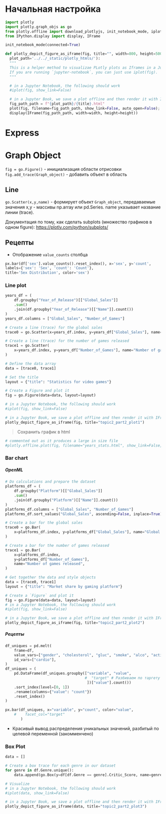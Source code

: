 # Начальная настройка
```python
import plotly
import plotly.graph_objs as go
from plotly.offline import download_plotlyjs, init_notebook_mode, iplot, plot
from IPython.display import display, IFrame

init_notebook_mode(connected=True)

def plotly_depict_figure_as_iframe(fig, title="", width=800, height=500,
  plot_path='../../_static/plotly_htmls/'):
  """
  This is a helper method to visualizae PLotly plots as Iframes in a Jupyter book.
  If you are running `jupyter-notebook`, you can just use iplot(fig).
  """

  # in a Jupyter Notebook, the following should work
  #iplot(fig, show_link=False)

  # in a Jupyter Book, we save a plot offline and then render it with IFrame
  fig_path_path = f"{plot_path}/{title}.html"
  plot(fig, filename=fig_path_path, show_link=False, auto_open=False);
  display(IFrame(fig_path_path, width=width, height=height))
```
# Express
# Graph Object
`fig = go.Figure()` - инициализация области отрисовки
`fig.add_trace(Graph_object)` - добавить объект в область
## Line
 `go.Scatter(x,y,name)` - формирует объект `Graph_object`, передаваемые значения x,y - массивы np.array или pd.Series. name указывает название линии (trace).

Документация по тому, как сделать subplots (множество графиков в одном figure): https://plotly.com/python/subplots/

## Рецепты
- Отображение `value_counts` столбца
```python
px.bar(df['sex'].value_counts().reset_index(), x='sex', y='count',
labels={'sex': 'Sex', 'count': 'Count'},
title='Sex Distribution', color='sex')
```
### Line plot
```python
years_df = (
    df.groupby("Year_of_Release")[["Global_Sales"]]
    .sum()
    .join(df.groupby("Year_of_Release")[["Name"]].count())
)
years_df.columns = ["Global_Sales", "Number_of_Games"]

# Create a line (trace) for the global sales
trace0 = go.Scatter(x=years_df.index, y=years_df["Global_Sales"], name="Global Sales")

# Create a line (trace) for the number of games released
trace1 = go.Scatter(
    x=years_df.index, y=years_df["Number_of_Games"], name="Number of games released"
)

# Define the data array
data = [trace0, trace1]

# Set the title
layout = {"title": "Statistics for video games"}

# Create a Figure and plot it
fig = go.Figure(data=data, layout=layout)

# in a Jupyter Notebook, the following should work
#iplot(fig, show_link=False)

# in a Jupyter Book, we save a plot offline and then render it with IFrame
plotly_depict_figure_as_iframe(fig, title="topic2_part2_plot1")
```

> Сохранить график в html
> 
> 
```python
# commented out as it produces a large in size file
#plotly.offline.plot(fig, filename="years_stats.html", show_link=False, auto_open=False);
```
### Bar chart

##### OpenML
```python
# Do calculations and prepare the dataset
platforms_df = (
    df.groupby("Platform")[["Global_Sales"]]
    .sum()
    .join(df.groupby("Platform")[["Name"]].count())
)
platforms_df.columns = ["Global_Sales", "Number_of_Games"]
platforms_df.sort_values("Global_Sales", ascending=False, inplace=True)

# Create a bar for the global sales
trace0 = go.Bar(
    x=platforms_df.index, y=platforms_df["Global_Sales"], name="Global Sales"
)

# Create a bar for the number of games released
trace1 = go.Bar(
    x=platforms_df.index,
    y=platforms_df["Number_of_Games"],
    name="Number of games released",
)

# Get together the data and style objects
data = [trace0, trace1]
layout = {"title": "Market share by gaming platform"}

# Create a `Figure` and plot it
fig = go.Figure(data=data, layout=layout)
# in a Jupyter Notebook, the following should work
#iplot(fig, show_link=False)

# in a Jupyter Book, we save a plot offline and then render it with IFrame
plotly_depict_figure_as_iframe(fig, title="topic2_part2_plot2")
```
##### Рецепты
```python
df_uniques = pd.melt(
    frame=df,
    value_vars=["gender", "cholesterol", "gluc", "smoke", "alco", "active"],
    id_vars=["cardio"],
)
df_uniques = (
    pd.DataFrame(df_uniques.groupby(["variable", "value", 
                                    #  "target" # Разбиваем по таргету
                                     ])["value"].count())
    .sort_index(level=[0, 1])
    .rename(columns={"value": "count"})
    .reset_index()
)

px.bar(df_uniques, x="variable", y="count", color="value", 
    #    facet_col="target"
       )
```
- Красивый вывод распределения уникальных значений, разбитый по целевой переменной (закомменчено)
### Box Plot
```python
data = []

# Create a box trace for each genre in our dataset
for genre in df.Genre.unique():
    data.append(go.Box(y=df[df.Genre == genre].Critic_Score, name=genre))

# Visualize
# in a Jupyter Notebook, the following should work
#iplot(data, show_link=False)

# in a Jupyter Book, we save a plot offline and then render it with IFrame
plotly_depict_figure_as_iframe(data, title="topic2_part2_plot3")
```